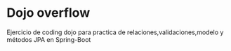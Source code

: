 # Dojo overflow
 Ejercicio de coding dojo para practica de relaciones,validaciones,modelo y métodos JPA en Spring-Boot
